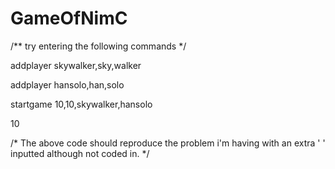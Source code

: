 # GameOfNimC

/**
try entering the following commands
*/


addplayer skywalker,sky,walker

addplayer hansolo,han,solo

startgame 10,10,skywalker,hansolo

10


/*
The above code should reproduce the problem i'm having with an extra ' ' inputted although not coded in.
*/
